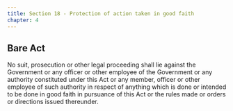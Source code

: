```yaml
---
title: Section 18 - Protection of action taken in good faith
chapter: 4
---
```


## Bare Act 

No suit, prosecution or other legal proceeding shall lie against the Government or any officer or other employee of the Government or any authority constituted under this Act or any member, officer or other employee of such authority in respect of anything which is done or intended to be done in good faith in pursuance of this Act or the rules made or orders or directions issued thereunder.

